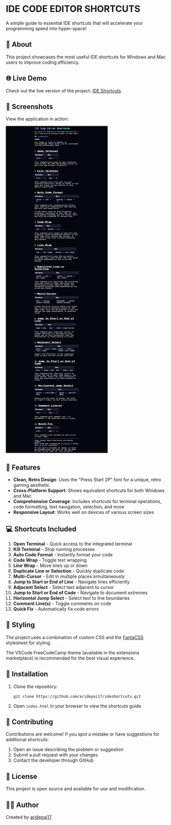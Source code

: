# IDE CODE EDITOR SHORTCUTS

A simple guide to essential IDE shortcuts that will accelerate your programming speed into hyper-space!

## 📖 About

This project showcases the most useful IDE shortcuts for Windows and Mac users to improve coding efficiency.

## 🌐 Live Demo

Check out the live version of the project: [IDE Shortcuts](https://ideshortcuts.vercel.app/)

## 📸 Screenshots

View the application in action:

![IDE Shortcuts Web App - Main View](ideshortcuts/pictures/ss.png)

## 🚀 Features

- **Clean, Retro Design**: Uses the "Press Start 2P" font for a unique, retro gaming aesthetic
- **Cross-Platform Support**: Shows equivalent shortcuts for both Windows and Mac
- **Comprehensive Coverage**: Includes shortcuts for terminal operations, code formatting, text navigation, selection, and more
- **Responsive Layout**: Works well on devices of various screen sizes

## 💻 Shortcuts Included

1. **Open Terminal** - Quick access to the integrated terminal
2. **Kill Terminal** - Stop running processes
3. **Auto Code Format** - Instantly format your code
4. **Code Wrap** - Toggle text wrapping
5. **Line Wrap** - Move lines up or down
6. **Duplicate Line or Selection** - Quickly duplicate code
7. **Multi-Cursor** - Edit in multiple places simultaneously
8. **Jump to Start or End of Line** - Navigate lines efficiently
9. **Adjacent Select** - Select text adjacent to cursor
10. **Jump to Start or End of Code** - Navigate to document extremes
11. **Horizontal Jump Select** - Select text to line boundaries
12. **Comment Line(s)** - Toggle comments on code
13. **Quick Fix** - Automatically fix code errors

## 🎨 Styling
The project uses a combination of custom CSS and the [FantaCSS](https://www.fantacss.smoljames.com) stylesheet for styling.

The VSCode FreeCodeCamp theme (available in the extensions marketplace) is recommended for the best visual experience.

## 🔧 Installation

1. Clone the repository:
   ```
   git clone https://github.com/aridepai17/ideshortcuts.git
   ```
2. Open `index.html` in your browser to view the shortcuts guide

## 🤝 Contributing
Contributions are welcome! If you spot a mistake or have suggestions for additional shortcuts:

1. Open an issue describing the problem or suggestion
2. Submit a pull request with your changes
3. Contact the developer through GitHub

## 📝 License
This project is open source and available for use and modification.

## 👨‍💻 Author
Created by [aridepai17](https://github.com/aridepai17)
